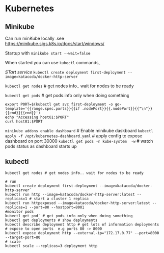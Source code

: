 # Kubernetes

## Minikube
Can run minKube locally .see https://minikube.sigs.k8s.io/docs/start/windows/

Startup with 
`minikube start --wait=false`

When started you can use ``kubectl`` commands,

*STart service*
`kubectl create deployment first-deployment --image=katacoda/docker-http-server`

`kubectl get nodes` # get nodes info.. wait for nodes to be ready

`kubectl get pods` # get pods info only when doing something

```
export PORT=$(kubectl get svc first-deployment -o go-template='{{range.spec.ports}}{{if .nodePort}}{{.nodePort}}{{"\n"}}{{end}}{{end}}')
echo "Accessing host01:$PORT"
curl host01:$PORT
```

`minikube addons enable dashboard` # Enable minikube daskboard
`kubectl apply -f /opt/kubernetes-dashboard.yaml` # apply config to expose dashboard on port 30000
`kubectl get pods -n kube-system  -w` # watch pods status as dashboard starts up

## kubectl

```
kubectl get nodes # get nodes info.. wait for nodes to be ready

# run
kubectl create deployment first-deployment --image=katacoda/docker-http-server`
kubectl run http --image=katacoda/docker-http-server:latest --replicas=1 # start a cluster 1 replica
kubectl run httpexposed --image=katacoda/docker-http-server:latest --replicas=1 --port=80 --hostport=8001
#monitor pods
kubectl get pod` # get pods info only when doing something
kubectl get deployments # show deployments
kubectl describe deployment http # get lots of information deployments
# expose to open ports  e.g ports 80 -> 8000
kubectl expose deployment http --external-ip="172.17.0.77" --port=8000 --target-port=80
# scale
kubectl scale --replicas=3 deployment http
```
